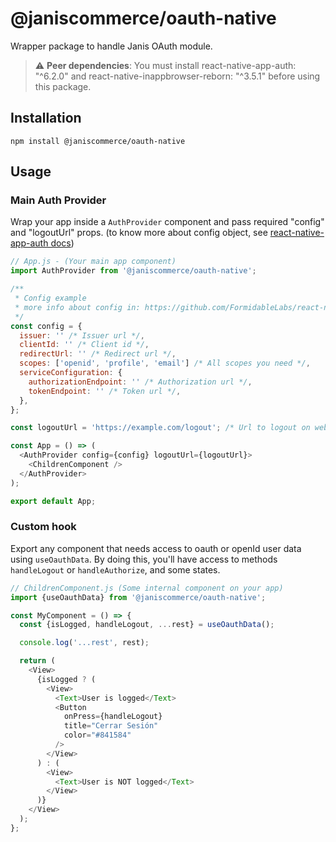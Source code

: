 # @janiscommerce/oauth-native

Wrapper package to handle Janis OAuth module.

> ⚠️ **Peer dependencies**: You must install react-native-app-auth: "^6.2.0" and react-native-inappbrowser-reborn: "^3.5.1" before using this package.

## Installation

```
npm install @janiscommerce/oauth-native
```

## Usage

### Main Auth Provider

Wrap your app inside a `AuthProvider` component and pass required "config" and "logoutUrl" props. (to know more about config object, see [react-native-app-auth docs](https://www.npmjs.com/package/react-native-app-auth))

```js
// App.js - (Your main app component)
import AuthProvider from '@janiscommerce/oauth-native';

/**
 * Config example
 * more info about config in: https://github.com/FormidableLabs/react-native-app-auth
 */
const config = {
  issuer: '' /* Issuer url */,
  clientId: '' /* Client id */,
  redirectUrl: '' /* Redirect url */,
  scopes: ['openid', 'profile', 'email'] /* All scopes you need */,
  serviceConfiguration: {
    authorizationEndpoint: '' /* Authorization url */,
    tokenEndpoint: '' /* Token url */,
  },
};

const logoutUrl = 'https://example.com/logout'; /* Url to logout on webview */

const App = () => (
  <AuthProvider config={config} logoutUrl={logoutUrl}>
    <ChildrenComponent />
  </AuthProvider>
);

export default App;
```

### Custom hook

Export any component that needs access to oauth or openId user data using `useOauthData`. By doing this, you'll have access to methods `handleLogout` or `handleAuthorize`, and some states.

```js
// ChildrenComponent.js (Some internal component on your app)
import {useOauthData} from '@janiscommerce/oauth-native';

const MyComponent = () => {
  const {isLogged, handleLogout, ...rest} = useOauthData();

  console.log('...rest', rest);

  return (
    <View>
      {isLogged ? (
        <View>
          <Text>User is logged</Text>
          <Button
            onPress={handleLogout}
            title="Cerrar Sesión"
            color="#841584"
          />
        </View>
      ) : (
        <View>
          <Text>User is NOT logged</Text>
        </View>
      )}
    </View>
  );
};
```
